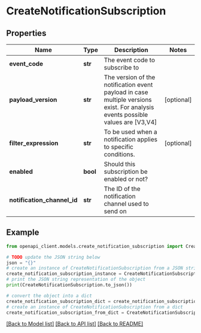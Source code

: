 # CreateNotificationSubscription


## Properties

Name | Type | Description | Notes
------------ | ------------- | ------------- | -------------
**event_code** | **str** | The event code to subscribe to | 
**payload_version** | **str** | The version of the notification event payload in case multiple versions exist. For analysis events possible values are [V3,V4] | [optional] 
**filter_expression** | **str** | To be used when a notification applies to specific conditions. | [optional] 
**enabled** | **bool** | Should this subscription be enabled or not? | 
**notification_channel_id** | **str** | The ID of the notification channel used to send on | 

## Example

```python
from openapi_client.models.create_notification_subscription import CreateNotificationSubscription

# TODO update the JSON string below
json = "{}"
# create an instance of CreateNotificationSubscription from a JSON string
create_notification_subscription_instance = CreateNotificationSubscription.from_json(json)
# print the JSON string representation of the object
print(CreateNotificationSubscription.to_json())

# convert the object into a dict
create_notification_subscription_dict = create_notification_subscription_instance.to_dict()
# create an instance of CreateNotificationSubscription from a dict
create_notification_subscription_from_dict = CreateNotificationSubscription.from_dict(create_notification_subscription_dict)
```
[[Back to Model list]](../README.md#documentation-for-models) [[Back to API list]](../README.md#documentation-for-api-endpoints) [[Back to README]](../README.md)


